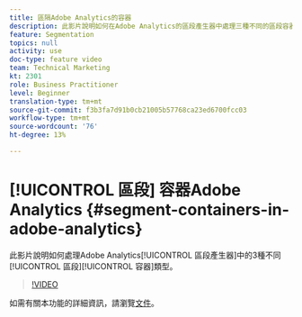 ```yaml
---
title: 區隔Adobe Analytics的容器
description: 此影片說明如何在Adobe Analytics的區段產生器中處理三種不同的區段容器類型。
feature: Segmentation
topics: null
activity: use
doc-type: feature video
team: Technical Marketing
kt: 2301
role: Business Practitioner
level: Beginner
translation-type: tm+mt
source-git-commit: f3b3fa7d91b0cb21005b57768ca23ed6700fcc03
workflow-type: tm+mt
source-wordcount: '76'
ht-degree: 13%

---
```



# [!UICONTROL 區段]  容器Adobe Analytics  {#segment-containers-in-adobe-analytics}

此影片說明如何處理Adobe Analytics[!UICONTROL 區段產生器]中的3種不同[!UICONTROL 區段][!UICONTROL 容器]類型。

>[!VIDEO](https://video.tv.adobe.com/v/25401/?quality=12)

如需有關本功能的詳細資訊，請瀏覽[文件](https://marketing.adobe.com/resources/help/en_US/analytics/segment/index.html?f=seg_build_ui)。
